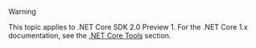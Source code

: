 > [!WARNING]
> This topic applies to .NET Core SDK 2.0 Preview 1. For the .NET Core 1.x documentation,
> see the [.NET Core Tools](/dotnet/articles/core/tools/index) section.